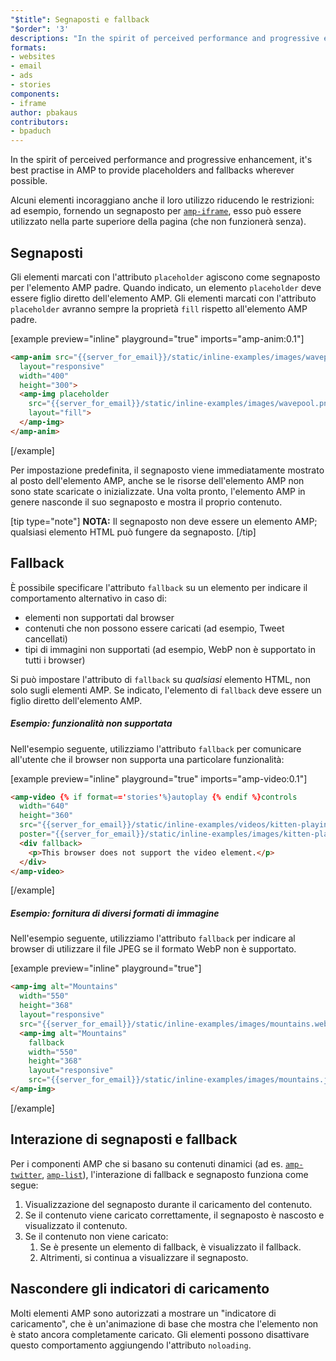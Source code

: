 ```yaml
---
"$title": Segnaposti e fallback
"$order": '3'
descriptions: "In the spirit of perceived performance and progressive enhancement, it's best practise in AMP to provide placeholders and fallbacks wherever possible."
formats:
- websites
- email
- ads
- stories
components:
- iframe
author: pbakaus
contributors:
- bpaduch
---
```


In the spirit of perceived performance and progressive enhancement, it's best practise in AMP to provide placeholders and fallbacks wherever possible.

Alcuni elementi incoraggiano anche il loro utilizzo riducendo le restrizioni: ad esempio, fornendo un segnaposto per [`amp-iframe`](../../../../documentation/components/reference/amp-iframe.md#iframe-with-placeholder), esso può essere utilizzato nella parte superiore della pagina (che non funzionerà senza).

## Segnaposti

Gli elementi marcati con l'attributo `placeholder` agiscono come segnaposto per l'elemento AMP padre. Quando indicato, un elemento `placeholder` deve essere figlio diretto dell'elemento AMP. Gli elementi marcati con l'attributo `placeholder` avranno sempre la proprietà `fill` rispetto all'elemento AMP padre.

[example preview="inline" playground="true" imports="amp-anim:0.1"]
```html
<amp-anim src="{{server_for_email}}/static/inline-examples/images/wavepool.gif"
  layout="responsive"
  width="400"
  height="300">
  <amp-img placeholder
    src="{{server_for_email}}/static/inline-examples/images/wavepool.png"
    layout="fill">
  </amp-img>
</amp-anim>
```
[/example]

Per impostazione predefinita, il segnaposto viene immediatamente mostrato al posto dell'elemento AMP, anche se le risorse dell'elemento AMP non sono state scaricate o inizializzate. Una volta pronto, l'elemento AMP in genere nasconde il suo segnaposto e mostra il proprio contenuto.

[tip type="note"] **NOTA:** Il segnaposto non deve essere un elemento AMP; qualsiasi elemento HTML può fungere da segnaposto. [/tip]

## Fallback <a name="fallbacks"></a>

È possibile specificare l'attributo `fallback` su un elemento per indicare il comportamento alternativo in caso di:

- elementi non supportati dal browser
- contenuti che non possono essere caricati (ad esempio, Tweet cancellati)
- tipi di immagini non supportati (ad esempio, WebP non è supportato in tutti i browser)

Si può impostare l'attributo di `fallback` su *qualsiasi* elemento HTML, non solo sugli elementi AMP. Se indicato, l'elemento di `fallback` deve essere un figlio diretto dell'elemento AMP.

##### Esempio: funzionalità non supportata

Nell'esempio seguente, utilizziamo l'attributo `fallback` per comunicare all'utente che il browser non supporta una particolare funzionalità:

[example preview="inline" playground="true" imports="amp-video:0.1"]
```html
<amp-video {% if format=='stories'%}autoplay {% endif %}controls
  width="640"
  height="360"
  src="{{server_for_email}}/static/inline-examples/videos/kitten-playing.mp4"
  poster="{{server_for_email}}/static/inline-examples/images/kitten-playing.png">
  <div fallback>
    <p>This browser does not support the video element.</p>
  </div>
</amp-video>
```
[/example]

##### Esempio: fornitura di diversi formati di immagine

Nell'esempio seguente, utilizziamo l'attributo `fallback` per indicare al browser di utilizzare il file JPEG se il formato WebP non è supportato.

[example preview="inline" playground="true"]
```html
<amp-img alt="Mountains"
  width="550"
  height="368"
  layout="responsive"
  src="{{server_for_email}}/static/inline-examples/images/mountains.webp">
  <amp-img alt="Mountains"
    fallback
    width="550"
    height="368"
    layout="responsive"
    src="{{server_for_email}}/static/inline-examples/images/mountains.jpg"></amp-img>
</amp-img>
```
[/example]

## Interazione di segnaposti e fallback

Per i componenti AMP che si basano su contenuti dinamici (ad es. [`amp-twitter`](../../../../documentation/components/reference/amp-twitter.md), [`amp-list`](../../../../documentation/components/reference/amp-list.md)), l'interazione di fallback e segnaposto funziona come segue:

<ol>
  <li>Visualizzazione del segnaposto durante il caricamento del contenuto.</li>
  <li>Se il contenuto viene caricato correttamente, il segnaposto è nascosto e visualizzato il contenuto.</li>
  <li>Se il contenuto non viene caricato: <ol>
<li> Se è presente un elemento di fallback, è visualizzato il fallback.</li>
<li>Altrimenti, si continua a visualizzare il segnaposto.</li> </ol>
</li>
</ol>

## Nascondere gli indicatori di caricamento

Molti elementi AMP sono autorizzati a mostrare un "indicatore di caricamento", che è un'animazione di base che mostra che l'elemento non è stato ancora completamente caricato. Gli elementi possono disattivare questo comportamento aggiungendo l'attributo `noloading`.
